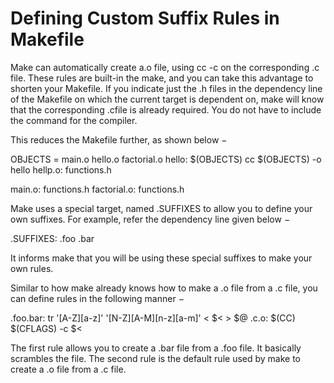 # Defining Custom Suffix Rules in Makefile

Make can automatically create a.o file, using cc -c on the corresponding .c file. These rules are built-in the make, and you can take this advantage to shorten your Makefile. If you indicate just the .h files in the dependency line of the Makefile on which the current target is dependent on, make will know that the corresponding .cfile is already required. You do not have to include the command for the compiler.

This reduces the Makefile further, as shown below −

OBJECTS = main.o hello.o factorial.o
hello: $(OBJECTS)
   cc $(OBJECTS) -o hello
hellp.o: functions.h

main.o: functions.h 
factorial.o: functions.h

Make uses a special target, named .SUFFIXES to allow you to define your own suffixes. For example, refer the dependency line given below −

.SUFFIXES: .foo .bar

It informs make that you will be using these special suffixes to make your own rules.

Similar to how make already knows how to make a .o file from a .c file, you can define rules in the following manner −

.foo.bar:
   tr '[A-Z][a-z]' '[N-Z][A-M][n-z][a-m]' < $< > $@
.c.o:
   $(CC) $(CFLAGS) -c $<

The first rule allows you to create a .bar file from a .foo file. It basically scrambles the file. The second rule is the default rule used by make to create a .o file from a .c file.
